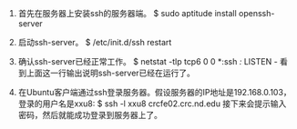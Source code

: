 

1. 首先在服务器上安装ssh的服务器端。
$ sudo aptitude install openssh-server

2. 启动ssh-server。
$ /etc/init.d/ssh restart

3. 确认ssh-server已经正常工作。
$ netstat -tlp
tcp6 0 0 *:ssh *:* LISTEN -
看到上面这一行输出说明ssh-server已经在运行了。

4. 在Ubuntu客户端通过ssh登录服务器。假设服务器的IP地址是192.168.0.103，登录的用户名是xxu8:
$ ssh -l xxu8 crcfe02.crc.nd.edu
接下来会提示输入密码，然后就能成功登录到服务器上了。

